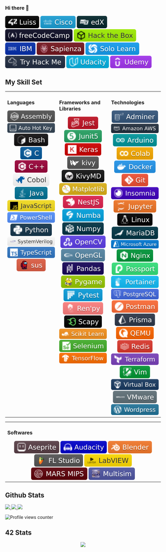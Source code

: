 ### Hi there 👋

<!--
**tde-nico/tde-nico** is a ✨ _special_ ✨ repository because its `README.md` (this file) appears on your GitHub profile.

Here are some ideas to get you started:

- 🔭 I’m currently working on ...
- 🌱 I’m currently learning ...
- 👯 I’m looking to collaborate on ...
- 🤔 I’m looking for help with ...
- 💬 Ask me about ...
- 📫 How to reach me: ...
- 😄 Pronouns: ...
- ⚡ Fun fact: ...


-->

<div align="left">
	<img src="badges/learn/42_Luiss.svg"/>
	<img src="badges/learn/Cisco.svg"/>
	<img src="badges/learn/edX.svg"/>
	<img src="badges/learn/freeCodeCamp.svg"/>
	<img src="badges/learn/Hack_the_Box.svg"/>
	<img src="badges/learn/IBM.svg"/>
	<img src="badges/learn/Sapienza.svg"/>
	<img src="badges/learn/Solo_Learn.svg"/>
	<img src="badges/learn/Try_Hack_Me.svg"/>
	<img src="badges/learn/Udacity.svg"/>
	<img src="badges/learn/Udemy.svg"/>
</div>

## My Skill Set
<table><tr><td valign="top" width="33%">

### Languages
<div align="center">
	<img src="badges/languages/Assembly.svg"/>
	<img src="badges/languages/Auto_Hot_Key.svg"/>
	<img src="badges/languages/Bash.svg"/>
	<img src="badges/languages/C.svg"/>
	<img src="badges/languages/C++.svg"/>
	<img src="badges/languages/Cobol.svg"/>
	<!-- <img src="badges/languages/CSS3.svg"/> --->
	<!-- <img src="badges/languages/Fortran.svg"/> --->
	<!-- <img src="badges/languages/Go.svg"/> --->
	<!-- <img src="badges/languages/Haskell.svg"/> --->
	<!-- <img src="badges/languages/HTML5.svg"/> --->
	<img src="badges/languages/Java.svg"/>
	<img src="badges/languages/JavaScript.svg"/>
	<!-- <img src="badges/languages/Lisp.svg"/> --->
	<img src="badges/languages/PowerShell.svg"/>
	<img src="badges/languages/Python.svg"/>
	<!-- <img src="badges/languages/Rust.svg"/> --->
	<img src="badges/languages/SystemVerilog.svg"/>
	<img src="badges/languages/TypeScript.svg"/>
	<a href="http://tinyurl.com/s63ve48">
		<img src="badges/others/sus.svg" />
	</a>

</div>

</td><td valign="top" width="33%">

### Frameworks and Libraries
<div align="center">
	<img src="badges/frameworks_and_libraries/Jest.svg"/>
	<img src="badges/frameworks_and_libraries/Junit5.svg"/>
	<img src="badges/frameworks_and_libraries/Keras.svg"/>
	<img src="badges/frameworks_and_libraries/Kivy.svg"/>
	<img src="badges/frameworks_and_libraries/KivyMD.svg"/>
	<img src="badges/frameworks_and_libraries/Matplotlib.svg"/>
	<img src="badges/frameworks_and_libraries/NestJS.svg"/>
	<img src="badges/frameworks_and_libraries/Numba.svg"/>
	<img src="badges/frameworks_and_libraries/Numpy.svg"/>
	<img src="badges/frameworks_and_libraries/OpenCV.svg"/>
	<img src="badges/frameworks_and_libraries/OpenGL.svg"/>
	<img src="badges/frameworks_and_libraries/Pandas.svg"/>
	<img src="badges/frameworks_and_libraries/Pygame.svg"/>
	<img src="badges/frameworks_and_libraries/Pytest.svg"/>
	<img src="badges/frameworks_and_libraries/Ren_py.svg"/>
	<img src="badges/frameworks_and_libraries/Scapy.svg"/>
	<img src="badges/frameworks_and_libraries/Scikit_Learn.svg"/>
	<img src="badges/frameworks_and_libraries/Selenium.svg"/>
	<img src="badges/frameworks_and_libraries/TensorFlow.svg"/>
	<!-- <img src="badges/frameworks_and_libraries/Vue_js.svg"/> --->

</div>
	
</td><td valign="top" width="33%">

### Technologies
<div align="center">
	<img src="badges/technologies/Adminer.svg"/>
	<img src="badges/technologies/Amazon_AWS.svg"/>
	<img src="badges/frameworks_and_libraries/Arduino.svg"/>
	<img src="badges/technologies/Colab.svg"/>
	<img src="badges/technologies/Docker.svg"/>
	<img src="badges/technologies/Git.svg"/>
	<img src="badges/technologies/Insomnia.svg"/>
	<img src="badges/technologies/Jupyter.svg"/>
	<img src="badges/technologies/Linux.svg"/>
	<img src="badges/technologies/MariaDB.svg"/>
	<img src="badges/technologies/Microsoft_Azure.svg"/>
	<img src="badges/technologies/Nginx.svg"/>
	<img src="badges/technologies/Passport.svg"/>
	<img src="badges/technologies/Portainer.svg"/>
	<img src="badges/technologies/PostgreSQL.svg"/>
	<img src="badges/technologies/Postman.svg"/>
	<img src="badges/technologies/Prisma.svg"/>
	<img src="badges/technologies/QEMU.svg"/>
	<img src="badges/technologies/Redis.svg"/>
	<img src="badges/technologies/Terraform.svg"/>
	<img src="badges/technologies/Vim.svg"/>
	<img src="badges/technologies/Virtual_Box.svg"/>
	<img src="badges/technologies/VMware.svg"/>
	<img src="badges/technologies/Wordpress.svg"/>
</div>

</td></tr></table>  

<table><tr><td valign="top" width="50%">

### Softwares
<div align="center">
	<img src="badges/technologies/Aseprite.svg"/>
	<img src="badges/technologies/Audacity.svg"/>
	<img src="badges/technologies/Blender.svg"/>
	<img src="badges/technologies/FL_Studio.svg"/>
	<img src="badges/technologies/LabVIEW.svg"/>
	<img src="badges/technologies/MARS_MIPS.svg"/>
	<img src="badges/technologies/Multisim.svg"/>
</div>

</td></tr></table>


## Github Stats

<tr>
<td>
	<a href="https://github.com/tde-nico">
		<img src="https://github-readme-stats.vercel.app/api?username=tde-nico&show_icons=true&count_private=true&hide_border=true&theme=nightowl" style="width: 50%">
	</a> 
</td>
<td>
	<a href="https://github.com/tde-nico?tab=repositories">
		<img src="https://github-readme-stats.vercel.app/api/top-langs/?username=tde-nico&hide_border=true&layout=compact&theme=nightowl&langs_count=10" style="width: 42%">
	</a>
</td>
</tr>

<a href="https://github.com/tde-nico?tab=repositories">
	<img src="https://github-readme-streak-stats.herokuapp.com/?user=tde-nico&theme=nightowl&hide_border=true">
</a>


![Profile views counter](https://komarev.com/ghpvc/?username=tde-nico&&style=flat-square)


## 42 Stats

<div align="center">
<table><tr>
	<img src="https://badge42.vercel.app/api/v2/cl3lgho45001109mpqdw212jx/stats?cursusId=21&coalitionId=124" />
</tr></table>
</div>
